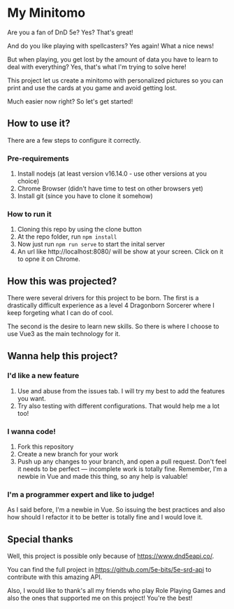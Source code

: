 # My Minitomo

Are you a fan of DnD 5e? Yes? That's great!

And do you like playing with spellcasters? Yes again! What a nice news!

But when playing, you get lost by the amount of data you have to learn to deal with everything? Yes, that's what I'm trying to solve here!

This project let us create a minitomo with personalized pictures so you can print and use the cards at you game and avoid getting lost.

Much easier now right? So let's get started!

## How to use it?
There are a few steps to configure it correctly.

### Pre-requirements
1. Install nodejs (at least version v16.14.0 - use other versions at you choice)
1. Chrome Browser (didn't have time to test on other browsers yet)
1. Install git (since you have to clone it somehow)

### How to run it
1. Cloning this repo by using the clone button
1. At the repo folder, run `npm install`
1. Now just run `npm run serve` to start the inital server
1. An url like http://localhost:8080/ will be show at your screen. Click on it to opne it on Chrome.

## How this was projected?
There were several drivers for this project to be born. The first is a drastically difficult experience as a level 4 Dragonborn Sorcerer where I keep forgeting what I can do of cool.

The second is the desire to learn new skills. So there is where I choose to use Vue3 as the main technology for it.

## Wanna help this project? 
### I'd like a new feature
1. Use and abuse from the issues tab. I will try my best to add the features you want.
1. Try also testing with different configurations. That would help me a lot too!

### I wanna code!
1. Fork this repository
1. Create a new branch for your work
1. Push up any changes to your branch, and open a pull request. Don't feel it needs to be perfect — incomplete work is totally fine. Remember, I'm a newbie in Vue and made this thing, so any help is valuable!

### I'm a programmer expert and like to judge!
As I said before, I'm a newbie in Vue. So issuing the best practices and also how should I refactor it to be better is totally fine and I would love it.

## Special thanks
Well, this project is possible only because of https://www.dnd5eapi.co/.

You can find the full project in https://github.com/5e-bits/5e-srd-api to contribute with this amazing API.

Also, I would like to thank's all my friends who play Role Playing Games and also the ones that supported me on this project! You're the best!